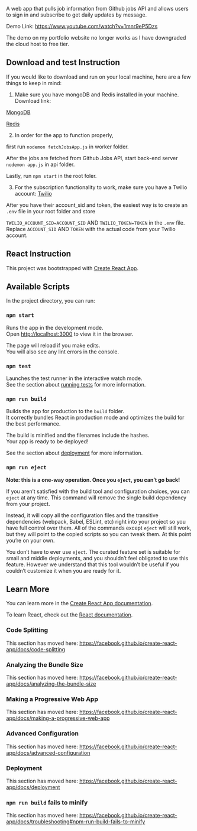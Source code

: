 A web app that pulls job information from Github jobs API and allows users to sign in and subscribe to get daily updates by message.


Demo Link: https://www.youtube.com/watch?v=1mnr9eP5Dzs

The demo on my portfolio website no longer works as I have downgraded the cloud host to free tier.


## Download and test Instruction

If you would like to download and run on your local machine, here are a few things to keep in mind:

1. Make sure you have mongoDB and Redis installed in your machine. 
Download link:


[MongoDB](https://www.mongodb.com/)


[Redis](https://redis.io/)


2. In order for the app to function properly, 

first run `nodemon fetchJobsApp.js` in worker folder.

After the jobs are fetched from Github Jobs API, start back-end server `nodemon app.js` in api folder.

Lastly, run `npm start` in the root foler.


3. For the subscription functionality to work, make sure you have a Twilio account:
[Twilio](https://www.twilio.com/)

After you have their account_sid and token, the easiest way is to create an `.env` file in your root folder and store

`TWILIO_ACCOUNT_SID=ACCOUNT_SID` AND `TWILIO_TOKEN=TOKEN` in the `.env` file. Replace `ACCOUNT_SID` AND `TOKEN` with the actual code from your Twilio account.












## React Instruction
This project was bootstrapped with [Create React App](https://github.com/facebook/create-react-app).

## Available Scripts

In the project directory, you can run:

### `npm start`

Runs the app in the development mode.<br />
Open [http://localhost:3000](http://localhost:3000) to view it in the browser.

The page will reload if you make edits.<br />
You will also see any lint errors in the console.

### `npm test`

Launches the test runner in the interactive watch mode.<br />
See the section about [running tests](https://facebook.github.io/create-react-app/docs/running-tests) for more information.

### `npm run build`

Builds the app for production to the `build` folder.<br />
It correctly bundles React in production mode and optimizes the build for the best performance.

The build is minified and the filenames include the hashes.<br />
Your app is ready to be deployed!

See the section about [deployment](https://facebook.github.io/create-react-app/docs/deployment) for more information.

### `npm run eject`

**Note: this is a one-way operation. Once you `eject`, you can’t go back!**

If you aren’t satisfied with the build tool and configuration choices, you can `eject` at any time. This command will remove the single build dependency from your project.

Instead, it will copy all the configuration files and the transitive dependencies (webpack, Babel, ESLint, etc) right into your project so you have full control over them. All of the commands except `eject` will still work, but they will point to the copied scripts so you can tweak them. At this point you’re on your own.

You don’t have to ever use `eject`. The curated feature set is suitable for small and middle deployments, and you shouldn’t feel obligated to use this feature. However we understand that this tool wouldn’t be useful if you couldn’t customize it when you are ready for it.

## Learn More

You can learn more in the [Create React App documentation](https://facebook.github.io/create-react-app/docs/getting-started).

To learn React, check out the [React documentation](https://reactjs.org/).

### Code Splitting

This section has moved here: https://facebook.github.io/create-react-app/docs/code-splitting

### Analyzing the Bundle Size

This section has moved here: https://facebook.github.io/create-react-app/docs/analyzing-the-bundle-size

### Making a Progressive Web App

This section has moved here: https://facebook.github.io/create-react-app/docs/making-a-progressive-web-app

### Advanced Configuration

This section has moved here: https://facebook.github.io/create-react-app/docs/advanced-configuration

### Deployment

This section has moved here: https://facebook.github.io/create-react-app/docs/deployment

### `npm run build` fails to minify

This section has moved here: https://facebook.github.io/create-react-app/docs/troubleshooting#npm-run-build-fails-to-minify
